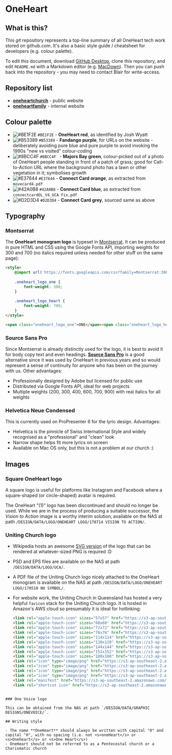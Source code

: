 # OneHeart

## What is this?

This *git* repository represents a top-line summary of all OneHeart tech work stored on github.com. It's also a basic style guide / cheatsheet for developers (e.g. colour palette).

To edit this document, download [GitHub Desktop](https://desktop.github.com/), clone this repository, and edit `README.md` with a Markdown editor (e.g. [MacDown](https://macdown.uranusjr.com/)). Then you can push back into the repository - you may need to contact Blair for write-access.

## Repository list

- [**oneheartchurch**](https://github.com/blairw/oneheartchurch) - public website
- [**oneheartfamily**](https://github.com/blairw/oneheartfamily) - internal website

## Colour palette

- ![#BE1F2E](https://placehold.it/15/BE1F2E/000000?text=+) `#BE1F2E` - **OneHeart red**, as identified by Josh Wyatt
- ![#B53389](https://placehold.it/15/B53389/000000?text=+) `#B53389` - **Fandango purple**, for URLs on the website - deliberately avoiding pure blue and pure purple to avoid invoking the 1990s "new vs visited" colour-coding
- ![#8BCC4F](https://placehold.it/15/8BCC4F/000000?text=+) `#8BCC4F ` - **Majors Bay green**, colour-picked out of a photo of OneHeart people standing in front of a patch of grass; good for Call-to-Action URL where the background photo has a lawn or other vegetation in it; symbolises growth
- ![#E37644](https://placehold.it/15/E37644/000000?text=+) `#E37644` - **Connect Card orange**, as extracted from `movecard4.pdf`
- ![#42A0B8](https://placehold.it/15/42A0B8/000000?text=+) `#42A0B8` - **Connect Card blue**, as extracted from `connectcardOL_V4_UCA Fix.pdf`
- ![#D2D3D4](https://placehold.it/15/D2D3D4/000000?text=+) `#D2D3D4` - **Connect Card grey**, sourced same as above



## Typography

### Montserrat

The **OneHeart monogram logo** is typeset in [Montserrat](https://fonts.google.com/specimen/Montserrat). It can be produced in pure HTML and CSS using the Google Fonts API, importing weights for 300 and 700 (no italics required unless needed for other stuff on the same page):

```html
<style>
	@import url('https://fonts.googleapis.com/css?family=Montserrat:300,700');
	
	.oneheart_logo_one {
		font-weight: 300;
	}
	
	.oneheart_logo_heart {
		font-weight: 700;
	}
</style>

<span class="oneheart_logo_one">ONE</span><span class="oneheart_logo_heart">HEART</span>
```

### Source Sans Pro

Since Montserrat is already distinctly used for the logo, it is best to avoid it for body copy text and even headings. **[Source Sans Pro](https://fonts.google.com/specimen/Source+Sans+Pro)** is a good alternative since it was used by OneHeart in previous years and so would represent a sense of continuity for anyone who has been on the journey with us. Other advantages:

- Professionally designed by Adobe but licensed for public use
- Distributed via Google Fonts API, ideal for web projects
- Multiple weights (200, 300, 400, 600, 700, 900) with real italics for all weights


### Helvetica Neue Condensed

This is currently used on ProPresenter 6 for the lyric design. Advantages:

- Helvetica is the pinnicle of Swiss International Style and widely recognised as a "professional" and "clean" look
- Narrow shape helps fit more lyrics on screen
- Available on Mac OS only, but this is not a problem at our church :)


## Images

### Square OneHeart logo

A square logo is useful for platforms like Instagram and Facebook where a square-shaped (or circle-shaped) avatar is required.

The OneHeart "(1)" logo has been discontinued and should no longer be used. While we are in the process of producing a suitable successor, the *Vision to Action* image is a worthy interim solution, available on the NAS at path `/DESIGN/DATA/LOGO/ONEHEART LOGO/170714 VISION TO ACTION/`.

### Uniting Church logo

- Wikipedia hosts an awesome [SVG version](https://en.wikipedia.org/wiki/Uniting_Church_in_Australia#/media/File:UCA-logo.svg) of the logo that can be rendered at whatever-sized PNG is required :D

- PSD and EPS files are available on the NAS at path `/DESIGN/DATA/LOGO/UCA/`.

- A PDF file of the Uniting Church logo nicely attached to the OneHeart monogram is available on the NAS at path `/DESIGN/DATA/LOGO/ONEHEART LOGO/170510 NO SYMBOL/`.

- For website work, the Uniting Church in Queensland has hosted a very helpful `favicon` stack for the Uniting Church logo. It is hosted in Amazon's AWS cloud so presumably it is ideal for hotlinking:

	```html
	<link rel="apple-touch-icon" sizes="57x57" href="https://s3-ap-southeast-2.amazonaws.com/ucaqld-resources-web/favicons/uca/apple-touch-icon-57x57.png">
	<link rel="apple-touch-icon" sizes="60x60" href="https://s3-ap-southeast-2.amazonaws.com/ucaqld-resources-web/favicons/uca/apple-touch-icon-60x60.png">
	<link rel="apple-touch-icon" sizes="72x72" href="https://s3-ap-southeast-2.amazonaws.com/ucaqld-resources-web/favicons/uca/apple-touch-icon-72x72.png">
	<link rel="apple-touch-icon" sizes="76x76" href="https://s3-ap-southeast-2.amazonaws.com/ucaqld-resources-web/favicons/uca/apple-touch-icon-76x76.png">
	<link rel="apple-touch-icon" sizes="114x114" href="https://s3-ap-southeast-2.amazonaws.com/ucaqld-resources-web/favicons/uca/apple-touch-icon-114x114.png">
	<link rel="apple-touch-icon" sizes="120x120" href="https://s3-ap-southeast-2.amazonaws.com/ucaqld-resources-web/favicons/uca/apple-touch-icon-120x120.png">
	<link rel="apple-touch-icon" sizes="144x144" href="https://s3-ap-southeast-2.amazonaws.com/ucaqld-resources-web/favicons/uca/apple-touch-icon-144x144.png">
	<link rel="apple-touch-icon" sizes="152x152" href="https://s3-ap-southeast-2.amazonaws.com/ucaqld-resources-web/favicons/uca/apple-touch-icon-152x152.png">
	<link rel="apple-touch-icon" sizes="180x180" href="https://s3-ap-southeast-2.amazonaws.com/ucaqld-resources-web/favicons/uca/apple-touch-icon-180x180.png">
	<link rel="icon" type="image/png" href="https://s3-ap-southeast-2.amazonaws.com/ucaqld-resources-web/favicons/uca/favicon-32x32.png" sizes="32x32">
	<link rel="icon" type="image/png" href="https://s3-ap-southeast-2.amazonaws.com/ucaqld-resources-web/favicons/uca/android-chrome-192x192.png" sizes="192x192">
	<link rel="icon" type="image/png" href="https://s3-ap-southeast-2.amazonaws.com/ucaqld-resources-web/favicons/uca/favicon-96x96.png" sizes="96x96">
	<link rel="icon" type="image/png" href="https://s3-ap-southeast-2.amazonaws.com/ucaqld-resources-web/favicons/uca/favicon-16x16.png" sizes="16x16">
	<link rel="manifest" href="https://s3-ap-southeast-2.amazonaws.com/ucaqld-resources-web/favicons/uca/manifest.json">
	<link rel="shortcut icon" href="https://s3-ap-southeast-2.amazonaws.com/ucaqld-resources-web/favicons/uca/favicon.ico">
```

### One Voice logo

This can be obtained from the NAS at path `/DESIGN/DATA/GRAPHIC DESIGNS/ONEVOICE/`.

## Writing style

- The name **OneHeart** should always be written with capital "O" and capital "H", with no spacing (i.e. not <s>oneHeart</s> or <s>Oneheart</s> or <s>One Heart</s>)
- OneHeart should not be referred to as a Pentecostal church or a Charismatic church
